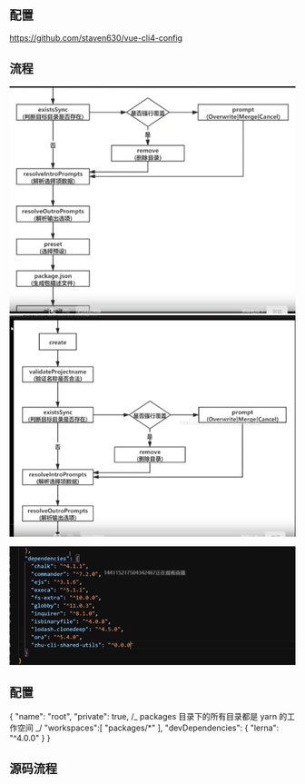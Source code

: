 ## 配置

https://github.com/staven630/vue-cli4-config

## 流程

![Alt text](image.png)
![Alt text](image-1.png)

![Alt text](image-2.png)

## 配置

{
"name": "root",
"private": true,
/_ packages 目录下的所有目录都是 yarn 的工作空间 _/
"workspaces":[
"packages/*"
],
"devDependencies": {
"lerna": "^4.0.0"
}
}

## 源码流程
